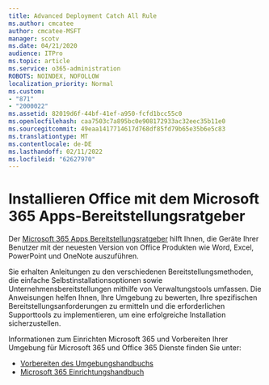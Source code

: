 ```yaml
---
title: Advanced Deployment Catch All Rule
ms.author: cmcatee
author: cmcatee-MSFT
manager: scotv
ms.date: 04/21/2020
audience: ITPro
ms.topic: article
ms.service: o365-administration
ROBOTS: NOINDEX, NOFOLLOW
localization_priority: Normal
ms.custom:
- "871"
- "2000022"
ms.assetid: 82019d6f-44bf-41ef-a950-fcfd1bcc55c0
ms.openlocfilehash: caa7503c7a895bc0e908172933ac32eec35b11e0
ms.sourcegitcommit: 49eaa1417714617d768df85fd79b65e35b6e5c83
ms.translationtype: MT
ms.contentlocale: de-DE
ms.lasthandoff: 02/11/2022
ms.locfileid: "62627970"
---
```

# <a name="install-office-with-the-microsoft-365-apps-deployment-advisor"></a>Installieren Office mit dem Microsoft 365 Apps-Bereitstellungsratgeber

Der [Microsoft 365 Apps Bereitstellungsratgeber](https://go.microsoft.com/fwlink/?linkid=2145748) hilft Ihnen, die Geräte Ihrer Benutzer mit der neuesten Version von Office Produkten wie Word, Excel, PowerPoint und OneNote auszuführen.
  
Sie erhalten Anleitungen zu den verschiedenen Bereitstellungsmethoden, die einfache Selbstinstallationsoptionen sowie Unternehmensbereitstellungen mithilfe von Verwaltungstools umfassen. Die Anweisungen helfen Ihnen, Ihre Umgebung zu bewerten, Ihre spezifischen Bereitstellungsanforderungen zu ermitteln und die erforderlichen Supporttools zu implementieren, um eine erfolgreiche Installation sicherzustellen.
  
Informationen zum Einrichten Microsoft 365 und Vorbereiten Ihrer Umgebung für Microsoft 365 und Office 365 Dienste finden Sie unter:

- [Vorbereiten des Umgebungshandbuchs](https://go.microsoft.com/fwlink/?linkid=2005213)
- [Microsoft 365 Einrichtungshandbuch](https://go.microsoft.com/fwlink/?linkid=2072646)
